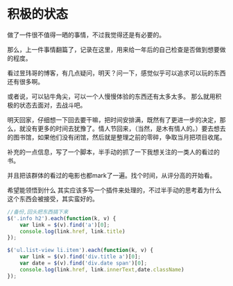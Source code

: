 # 积极的状态

做了一件很不值得一晒的事情，不过我觉得还是有必要的。

那么，上一件事情翻篇了，记录在这里，用来给一年后的自己检查是否做到想要做的程度。

看过昱玮哥的博客，有几点疑问，明天？问一下，感觉似乎可以追求可以玩的东西还有很多啊。

或者说，可以钻牛角尖，可以一个人慢慢体验的东西还有太多太多。 那么就用积极的状态去面对，去战斗吧。

明天回家，仔细想一下回去要干嘛，把时间安排满，既然有了更进一步的决定，那么，就没有更多的时间去犹豫了。情人节回来，（当然，是木有情人的。）要去想去的图书馆，如果他们没有闭馆，然后就是整理之前的零碎，争取当月把项目收尾。

补充的一点信息，写了一个脚本，半手动的抓了一下我想关注的一类人的看过的书。

并且把该群体的看过的电影也都mark了一遍。找个时间，从评分高的开始看。

希望能领悟到什么 其实应该多写一个插件来处理的，不过半手动的思考着为什么这个东西会被接受，其实蛮好的。

```js
//备份,回头把东西搞下来
$('.info h2').each(function(k, v) {
	var link = $(v).find('a')[0];
	console.log(link.href, link.title)
});

$('ul.list-view li.item').each(function(k, v) {
	var link = $(v).find('div.title a')[0];
	var date = $(v).find('div.date span')[0];
	console.log(link.href, link.innerText,date.className)
});
```
